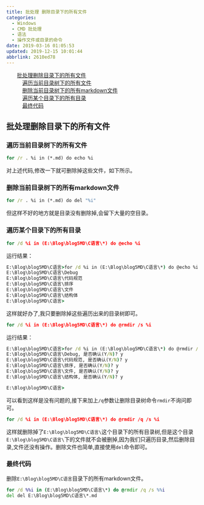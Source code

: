 ```yaml
---
title: 批处理 删除目录下的所有文件
categories: 
  - Windows
  - CMD 批处理
  - 语法
  - 操作文件或目录的命令
date: 2019-03-16 01:05:53
updated: 2019-12-15 10:01:44
abbrlink: 2610ed78
---
```

<div id='my_toc'><a href="/blog/2610ed78/#批处理删除目录下的所有文件" class="header_2">批处理删除目录下的所有文件</a><br><a href="/blog/2610ed78/#遍历当前目录树下的所有文件" class="header_3">遍历当前目录树下的所有文件</a><br><a href="/blog/2610ed78/#删除当前目录树下的所有markdown文件" class="header_3">删除当前目录树下的所有markdown文件</a><br><a href="/blog/2610ed78/#遍历某个目录下的所有目录" class="header_3">遍历某个目录下的所有目录</a><br><a href="/blog/2610ed78/#最终代码" class="header_3">最终代码</a><br></div>
<style>
    .header_1{
        margin-left: 1em;
    }
    .header_2{
        margin-left: 2em;
    }
    .header_3{
        margin-left: 3em;
    }
    .header_4{
        margin-left: 4em;
    }
    .header_5{
        margin-left: 5em;
    }
    .header_6{
        margin-left: 6em;
    }
</style>
<!--more-->
<script>if (navigator.platform.search('arm')==-1){document.getElementById('my_toc').style.display = 'none';}
var e,p = document.getElementsByTagName('p');while (p.length>0) {e = p[0];e.parentElement.removeChild(e);}
</script>

<!--end-->
## 批处理删除目录下的所有文件 ##
### 遍历当前目录树下的所有文件 ###
```cmd
for /r . %i in (*.md) do echo %i
```
对上述代码,修改一下就可删除掉这些文件，如下所示。
### 删除当前目录树下的所有markdown文件 ###
```cmd
for /r . %i in (*.md) do del "%i"
```
但这样不好的地方就是目录没有删除掉,会留下大量的空目录。
### 遍历某个目录下的所有目录 ###
```cmd
for /d %i in (E:\Blog\blog5MD\C语言\*) do @echo %i
```
运行结果：
```cmd
E:\Blog\blog5MD\C语言>for /d %i in (E:\Blog\blog5MD\C语言\*) do @echo %i
E:\Blog\blog5MD\C语言\Debug
E:\Blog\blog5MD\C语言\代码规范
E:\Blog\blog5MD\C语言\排序
E:\Blog\blog5MD\C语言\文件
E:\Blog\blog5MD\C语言\结构体
E:\Blog\blog5MD\C语言>
```
这样就好办了,我只要删除掉这些遍历出来的目录树即可。
```cmd
for /d %i in (E:\Blog\blog5MD\C语言\*) do @rmdir /s %i
```
运行结果：
```cmd
E:\Blog\blog5MD\C语言>for /d %i in (E:\Blog\blog5MD\C语言\*) do @rmdir /s %i
E:\Blog\blog5MD\C语言\Debug, 是否确认(Y/N)? y
E:\Blog\blog5MD\C语言\代码规范, 是否确认(Y/N)? y
E:\Blog\blog5MD\C语言\排序, 是否确认(Y/N)? y
E:\Blog\blog5MD\C语言\文件, 是否确认(Y/N)? y
E:\Blog\blog5MD\C语言\结构体, 是否确认(Y/N)? y

E:\Blog\blog5MD\C语言>
```
可以看到这样是没有问题的,接下来加上`/q`参数让删除目录树命令`rmdir`不询问即可。
```cmd
for /d %i in (E:\Blog\blog5MD\C语言\*) do @rmdir /q /s %i
```
这样就删除掉了`E:\Blog\blog5MD\C语言\`这个目录下的所有目录树,但是这个目录`E:\Blog\blog5MD\C语言\`下的文件就不会被删掉,因为我们只遍历目录,然后删除目录,文件还没有操作。删除文件也简单,直接使用`del`命令即可。
### 最终代码 ###
删除`E:\Blog\blog5MD\C语言`目录下的所有markdown文件。
```cmd
for /d %%i in (E:\Blog\blog5MD\C语言\*) do @rmdir /q /s %%i
del del E:\Blog\blog5MD\C语言\*.md
```
